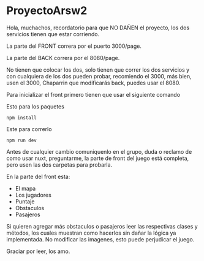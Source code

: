 # ProyectoArsw2

Hola, muchachos, recordatorio para que NO DAÑEN el proyecto, los dos servicios tienen que estar corriendo.

La parte del FRONT correra por el puerto 3000/page.

La parte del BACK correra por el 8080/page.

No tienen que colocar los dos, solo tienen que correr los dos servicios y con cualquiera de los dos pueden probar, recomiendo el 3000, más bien, usen el 3000, Chaparrin que modificarás back, puedes usar el 8080.

Para inicializar el front primero tienen que usar el siguiente comando

Esto para los paquetes

```
npm install
```
Este para correrlo

```
npm run dev
```
Antes de cualquier cambio comuniquenlo en el grupo, duda o reclamo de como usar nuxt, preguntarme, la parte de front del juego está completa, pero usen las dos carpetas para probarla.

En la parte del front esta:

* El mapa
* Los jugadores
* Puntaje
* Obstaculos
* Pasajeros

Si quieren agregar más obstaculos o pasajeros leer las respectivas clases y métodos, los cuales muestran como hacerlos sin dañar la lógica ya implementada.
No modificar las imagenes, esto puede perjudicar el juego.

Graciar por leer, los amo.
